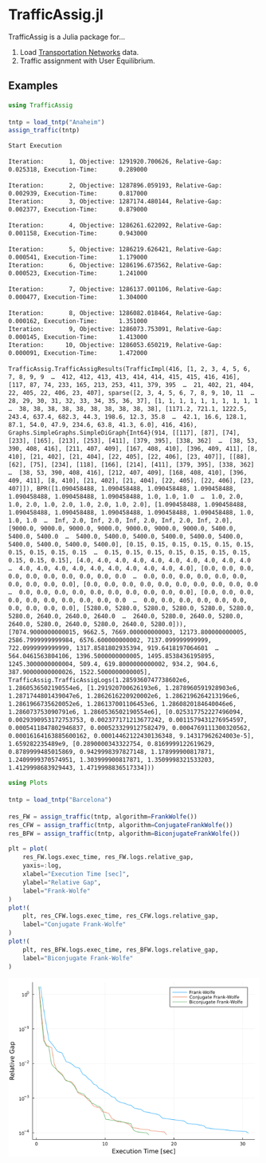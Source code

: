 TrafficAssig.jl
================

TrafficAssig is a Julia package for…

1.  Load [Transportation
    Networks](https://github.com/bstabler/TransportationNetworks) data.
2.  Traffic assignment with User Equilibrium.

## Examples

``` julia
using TrafficAssig

tntp = load_tntp("Anaheim")
assign_traffic(tntp)
```

    Start Execution

    Iteration:       1, Objective: 1291920.700626, Relative-Gap:      0.025318, Execution-Time:      0.289000

    Iteration:       2, Objective: 1287896.059193, Relative-Gap:      0.002939, Execution-Time:      0.817000
    Iteration:       3, Objective: 1287174.480144, Relative-Gap:      0.002377, Execution-Time:      0.879000

    Iteration:       4, Objective: 1286261.622092, Relative-Gap:      0.001158, Execution-Time:      0.943000

    Iteration:       5, Objective: 1286219.626421, Relative-Gap:      0.000541, Execution-Time:      1.179000
    Iteration:       6, Objective: 1286196.673562, Relative-Gap:      0.000523, Execution-Time:      1.241000

    Iteration:       7, Objective: 1286137.001106, Relative-Gap:      0.000477, Execution-Time:      1.304000

    Iteration:       8, Objective: 1286082.018464, Relative-Gap:      0.000162, Execution-Time:      1.351000
    Iteration:       9, Objective: 1286073.753091, Relative-Gap:      0.000145, Execution-Time:      1.413000
    Iteration:      10, Objective: 1286053.650219, Relative-Gap:      0.000091, Execution-Time:      1.472000

    TrafficAssig.TrafficAssigResults(TrafficImpl(416, [1, 2, 3, 4, 5, 6, 7, 8, 9, 9  …  412, 412, 413, 413, 414, 414, 415, 415, 416, 416], [117, 87, 74, 233, 165, 213, 253, 411, 379, 395  …  21, 402, 21, 404, 22, 405, 22, 406, 23, 407], sparse([2, 3, 4, 5, 6, 7, 8, 9, 10, 11  …  28, 29, 30, 31, 32, 33, 34, 35, 36, 37], [1, 1, 1, 1, 1, 1, 1, 1, 1, 1  …  38, 38, 38, 38, 38, 38, 38, 38, 38, 38], [1171.2, 721.1, 1222.5, 243.4, 637.4, 682.3, 44.3, 198.6, 12.3, 35.8  …  42.1, 16.6, 128.1, 87.1, 54.0, 47.9, 234.6, 63.8, 41.3, 6.0], 416, 416), Graphs.SimpleGraphs.SimpleDiGraph{Int64}(914, [[117], [87], [74], [233], [165], [213], [253], [411], [379, 395], [338, 362]  …  [38, 53, 390, 408, 416], [211, 407, 409], [167, 408, 410], [396, 409, 411], [8, 410], [21, 402], [21, 404], [22, 405], [22, 406], [23, 407]], [[88], [62], [75], [234], [118], [166], [214], [411], [379, 395], [338, 362]  …  [38, 53, 390, 408, 416], [212, 407, 409], [168, 408, 410], [396, 409, 411], [8, 410], [21, 402], [21, 404], [22, 405], [22, 406], [23, 407]]), BPR([1.090458488, 1.090458488, 1.090458488, 1.090458488, 1.090458488, 1.090458488, 1.090458488, 1.0, 1.0, 1.0  …  1.0, 2.0, 1.0, 2.0, 1.0, 2.0, 1.0, 2.0, 1.0, 2.0], [1.090458488, 1.090458488, 1.090458488, 1.090458488, 1.090458488, 1.090458488, 1.090458488, 1.0, 1.0, 1.0  …  Inf, 2.0, Inf, 2.0, Inf, 2.0, Inf, 2.0, Inf, 2.0], [9000.0, 9000.0, 9000.0, 9000.0, 9000.0, 9000.0, 9000.0, 5400.0, 5400.0, 5400.0  …  5400.0, 5400.0, 5400.0, 5400.0, 5400.0, 5400.0, 5400.0, 5400.0, 5400.0, 5400.0], [0.15, 0.15, 0.15, 0.15, 0.15, 0.15, 0.15, 0.15, 0.15, 0.15  …  0.15, 0.15, 0.15, 0.15, 0.15, 0.15, 0.15, 0.15, 0.15, 0.15], [4.0, 4.0, 4.0, 4.0, 4.0, 4.0, 4.0, 4.0, 4.0, 4.0  …  4.0, 4.0, 4.0, 4.0, 4.0, 4.0, 4.0, 4.0, 4.0, 4.0], [0.0, 0.0, 0.0, 0.0, 0.0, 0.0, 0.0, 0.0, 0.0, 0.0  …  0.0, 0.0, 0.0, 0.0, 0.0, 0.0, 0.0, 0.0, 0.0, 0.0], [0.0, 0.0, 0.0, 0.0, 0.0, 0.0, 0.0, 0.0, 0.0, 0.0  …  0.0, 0.0, 0.0, 0.0, 0.0, 0.0, 0.0, 0.0, 0.0, 0.0], [0.0, 0.0, 0.0, 0.0, 0.0, 0.0, 0.0, 0.0, 0.0, 0.0  …  0.0, 0.0, 0.0, 0.0, 0.0, 0.0, 0.0, 0.0, 0.0, 0.0], [5280.0, 5280.0, 5280.0, 5280.0, 5280.0, 5280.0, 5280.0, 2640.0, 2640.0, 2640.0  …  2640.0, 5280.0, 2640.0, 5280.0, 2640.0, 5280.0, 2640.0, 5280.0, 2640.0, 5280.0])), [7074.9000000000015, 9662.5, 7669.000000000003, 12173.800000000005, 2586.7999999999984, 6576.600000000002, 7137.099999999999, 722.0999999999999, 1317.8581802935394, 919.6418197064601  …  564.0461563804106, 1396.5000000000005, 1495.8538436195895, 1245.3000000000004, 509.4, 619.8000000000002, 934.2, 904.6, 387.90000000000026, 1522.5000000000005], TrafficAssig.TrafficAssigLogs(1.2859360747738602e6, 1.2860536502190554e6, [1.291920700626193e6, 1.2878960591928903e6, 1.2871744801439047e6, 1.2862616220920002e6, 1.2862196264213196e6, 1.2861966735620052e6, 1.286137001106453e6, 1.2860820184640046e6, 1.286073753090791e6, 1.2860536502190554e6], [0.025317752227496094, 0.0029390953172753753, 0.002377171213677242, 0.0011579431276954597, 0.0005411847802946837, 0.0005233299127582479, 0.0004769111300320562, 0.00016164163885600162, 0.00014462122430136348, 9.14317962624003e-5], 1.659282235489e9, [0.2890000343322754, 0.8169999122619629, 0.8789999485015869, 0.9429998397827148, 1.178999900817871, 1.2409999370574951, 1.303999900817871, 1.3509998321533203, 1.4129998683929443, 1.4719998836517334]))

``` julia
using Plots

tntp = load_tntp("Barcelona")

res_FW = assign_traffic(tntp, algorithm=FrankWolfe())
res_CFW = assign_traffic(tntp, algorithm=ConjugateFrankWolfe())
res_BFW = assign_traffic(tntp, algorithm=BiconjugateFrankWolfe())
```

``` julia
plt = plot(
    res_FW.logs.exec_time, res_FW.logs.relative_gap, 
    yaxis=:log,
    xlabel="Execution Time [sec]",
    ylabel="Relative Gap",
    label="Frank-Wolfe"
)
plot!(
    plt, res_CFW.logs.exec_time, res_CFW.logs.relative_gap, 
    label="Conjugate Frank-Wolfe"
)
plot!(
    plt, res_BFW.logs.exec_time, res_BFW.logs.relative_gap, 
    label="Biconjugate Frank-Wolfe"
)
```

![](README_files/figure-gfm/cell-4-output-1.png)
